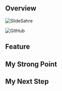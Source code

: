 ## Overview

<top image>

![SlideSahre]()

![GitHub]()

## Feature

## My Strong Point

## My Next Step

